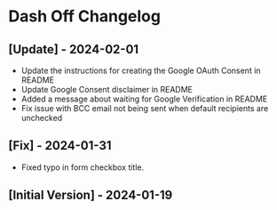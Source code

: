 # Dash Off Changelog

## [Update] - 2024-02-01

- Update the instructions for creating the Google OAuth Consent in README
- Update Google Consent disclaimer in README
- Added a message about waiting for Google Verification in README
- Fix issue with BCC email not being sent when default recipients are unchecked

## [Fix] - 2024-01-31

- Fixed typo in form checkbox title.

## [Initial Version] - 2024-01-19
